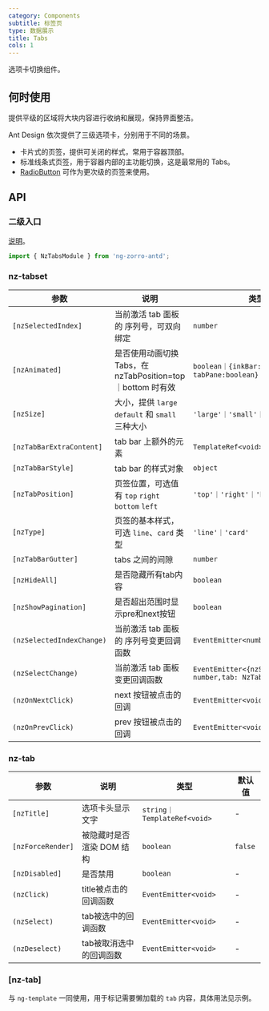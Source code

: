 ```yaml
---
category: Components
subtitle: 标签页
type: 数据展示
title: Tabs
cols: 1
---
```


选项卡切换组件。

## 何时使用

提供平级的区域将大块内容进行收纳和展现，保持界面整洁。

Ant Design 依次提供了三级选项卡，分别用于不同的场景。

- 卡片式的页签，提供可关闭的样式，常用于容器顶部。
- 标准线条式页签，用于容器内部的主功能切换，这是最常用的 Tabs。
- [RadioButton](/components/radio/zh/#components-radio-demo-radiobutton) 可作为更次级的页签来使用。

## API

### 二级入口

[说明](/docs/getting-started/zh#二级入口)。

```ts
import { NzTabsModule } from 'ng-zorro-antd';
```

### nz-tabset

| 参数 | 说明 | 类型 | 默认值 |
| --- | --- | --- | --- |
| `[nzSelectedIndex]` | 当前激活 tab 面板的 序列号，可双向绑定 | `number` | - |
| `[nzAnimated]` | 是否使用动画切换 Tabs，在 nzTabPosition=top｜bottom 时有效 | `boolean｜{inkBar:boolean, tabPane:boolean}` | `true`, 当 `type="card"` 时为 `false` |
| `[nzSize]` | 大小，提供 `large` `default` 和 `small` 三种大小 | `'large'｜'small'｜'default'` | `'default'` |
| `[nzTabBarExtraContent]` | tab bar 上额外的元素 | `TemplateRef<void>` | - |
| `[nzTabBarStyle]` | tab bar 的样式对象 | `object` | - |
| `[nzTabPosition]` | 页签位置，可选值有 `top` `right` `bottom` `left` | `'top'｜'right'｜'bottom'｜'left'` | `'top'` |
| `[nzType]` | 页签的基本样式，可选 `line`、`card` 类型 | `'line'｜'card'` | `'line'` |
| `[nzTabBarGutter]` | tabs 之间的间隙 | `number` | - |
| `[nzHideAll]` | 是否隐藏所有tab内容 | `boolean` | `false` |
| `[nzShowPagination]` | 是否超出范围时显示pre和next按钮 | `boolean` | `true` |
| `(nzSelectedIndexChange)` | 当前激活 tab 面板的 序列号变更回调函数 | `EventEmitter<number>` | - |
| `(nzSelectChange)` | 当前激活 tab 面板变更回调函数 | `EventEmitter<{nzSelectedIndex: number,tab: NzTabComponent}>` | - |
| `(nzOnNextClick)` | next 按钮被点击的回调 | `EventEmitter<void>` | - |
| `(nzOnPrevClick)` | prev 按钮被点击的回调 | `EventEmitter<void>` | - |

### nz-tab

| 参数 | 说明 | 类型 | 默认值 |
| --- | --- | --- | --- |
| `[nzTitle]` | 选项卡头显示文字 | `string｜TemplateRef<void>` | - |
| `[nzForceRender]` | 被隐藏时是否渲染 DOM 结构 | `boolean` | `false` |
| `[nzDisabled]` | 是否禁用 | `boolean` | - |
| `(nzClick)` | title被点击的回调函数 | `EventEmitter<void>` | - |
| `(nzSelect)` | tab被选中的回调函数 | `EventEmitter<void>` | - |
| `(nzDeselect)` | tab被取消选中的回调函数 | `EventEmitter<void>` | - |


### [nz-tab]

与 `ng-template` 一同使用，用于标记需要懒加载的 `tab` 内容，具体用法见示例。